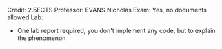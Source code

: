 Credit: 2.5ECTS
Professor: EVANS Nicholas
Exam: Yes, no documents allowed
Lab: 
+ One lab report required, you don't implement any code, but to explain the phenomenon
